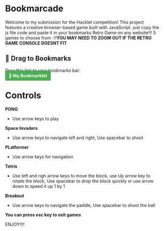 # Bookmarcade
Welcome to my submission for the Hacklet competition! This project features a creative browser-based game built with JavaScript. just copy the js file code and paste it in your bookmarks
Retro Game on any website!!! 5 games to choose from
-‼️**YOU MAY NEED TO ZOOM OUT IF THE RETRO GAME CONSOLE DOESNT FIT**


## 📌 Drag to Bookmarks

Drag this link to your bookmarks bar:  
<a href="javascript:(function(){alert('Hello from your bookmarklet!');})();" title="Drag me!" style="font-weight:bold; color:#fff; background:#4CAF50; padding:8px 12px; border-radius:4px; text-decoration:none;">🔖 My Bookmarklet</a>




# Controls
**PONG**
- Use arrow keys to play

**Space Invaders**
- Use arrow keys to navigate left and right, Use spacebar to shoot

**PLatformer**
- Use arrow keys for navigation

**Tetris**
- Use left and righ arrow keys to move the block, use Up arrow key to rotate the block, Use spacebar to drop the block quickly or use arrow down to speed it up 1 by 1

**Breakout**
- Use arrow keys to navigate the paddle, Use spacebar to shoot the ball

**You can press esc key to exit games**

ENJOY!!!! 

